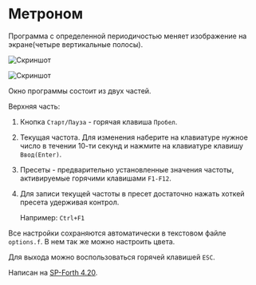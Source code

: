 Метроном
========


Программа с определенной периодичостью меняет изображение на экране(четыре вертикальные полосы). 

![Скриншот](http://brainstorage.habrastorage.org/item_custom_image_images/4/41/41328/s1.png)

![Скриншот](http://brainstorage.habrastorage.org/item_custom_image_images/4/41/41330/s2.png)

Окно программы состоит из двух частей.

Верхняя часть: 
  
1.  Кнопка `Старт/Пауза` - горячая клавиша `Пробел`.
    
2.  Текущая частота. Для изменения наберите на клавиатуре нужное число в течении 10-ти секунд и нажмите на клавиатуре клавишу `Ввод(Enter)`. 
     
3.  Пресеты - предварительно установленные значения частоты, активируемые горячими клавишами `F1-F12`.  

4.  Для записи текущей частоты в пресет достаточно нажать хоткей пресета удерживая контрол.
    
    Например: `Ctrl+F1`

Все настройки сохраняются автоматически в текстовом файле `options.f`. В нем так же можно настроить цвета. 
   
Для выхода можно воспользоваться горячей клавишей `ESC`.

Написан на [SP-Forth 4.20](http://spf.sourceforge.net/ "Перейти на сайт SP-Forth").
